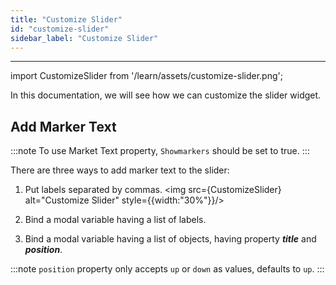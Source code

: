 ```yaml
---
title: "Customize Slider"
id: "customize-slider"
sidebar_label: "Customize Slider"
---
```

---

import CustomizeSlider from '/learn/assets/customize-slider.png';

In this documentation, we will see how we can customize the slider widget.

## Add Marker Text

:::note
To use Market Text property, `Showmarkers` should be set to true.
:::

There are three ways to add marker text to the slider:

1. Put labels separated by commas.
<img src={CustomizeSlider} alt="Customize Slider" style={{width:"30%"}}/>

2. Bind a modal variable having a list of labels.
3. Bind a modal variable having a list of objects, having property ***title*** and ***position***.

:::note
`position` property only accepts `up` or `down` as values, defaults to `up`.
:::
